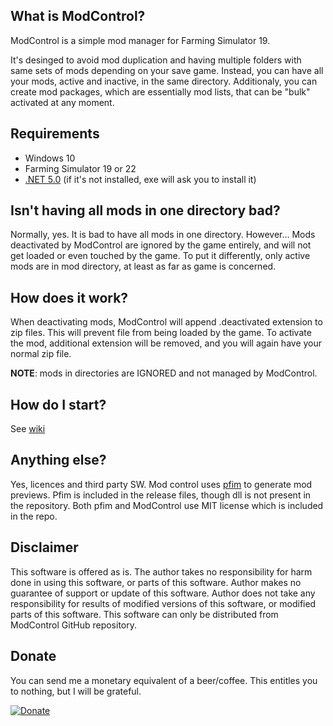 ## What is ModControl?

ModControl is a simple mod manager for Farming Simulator 19.

It's desinged to avoid mod duplication and having multiple folders with same sets of mods depending on your save game.
Instead, you can have all your mods, active and inactive, in the same directory.
Additionaly, you can create mod packages, which are essentially mod lists, that can be "bulk" activated at any moment.

## Requirements

- Windows 10
- Farming Simulator 19 or 22
- [.NET 5.0](https://dotnet.microsoft.com/download/dotnet/5.0) (if it's not installed, exe will ask you to install it)

## Isn't having all mods in one directory bad?

Normally, yes. It is bad to have all mods in one directory. However...
Mods deactivated by ModControl are ignored by the game entirely, and will not get loaded or even touched by the game.
To put it differently, only active mods are in mod directory, at least as far as game is concerned.

## How does it work?

When deactivating mods, ModControl will append .deactivated extension to zip files. This will prevent file from being loaded by the game.
To activate the mod, additional extension will be removed, and you will again have your normal zip file.

**NOTE**: mods in directories are IGNORED and not managed by ModControl.

## How do I start?

See [wiki](https://github.com/vukivan/ModControl/wiki)

## Anything else?

Yes, licences and third party SW. Mod control uses [pfim](https://github.com/nickbabcock/Pfim) to generate mod previews.
Pfim is included in the release files, though dll is not present in the repository.
Both pfim and ModControl use MIT license which is included in the repo.

## Disclaimer

This software is offered as is. The author takes no responsibility for harm done in using this software, or parts of this software. Author makes no guarantee of support or update of this software. Author does not take any responsibility for results of modified versions of this software, or modified parts of this software. This software can only be distributed from ModControl GitHub repository.

## Donate

You can send me a monetary equivalent of a beer/coffee. This entitles you to nothing, but I will be grateful.

[![Donate](https://img.shields.io/badge/Donate-PayPal-green.svg)](https://www.paypal.me/vukicamods)
